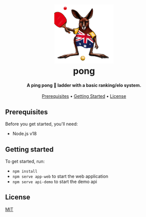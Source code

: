 <h1 align="center" id="top">
  <a href="https://github.com/ClearScore/au-ping-pong-ladder"><img src="./readme.png" alt="pong" height="190"></a>
  <br>
  pong
  <br>
</h1>

<h4 align="center">A ping pong 🏓 ladder with a basic ranking/elo system.</h4>

<p align="center">
  <a href="#prerequisites">Prerequisites</a> •
  <a href="#getting-started">Getting Started</a> •
  <a href="#license">License</a>
</p>

## Prerequisites

Before you get started, you'll need:

- Node.js v18

## Getting started

To get started, run:

- `npm install`
- `npm serve app-web` to start the web application
- `npm serve api-demo` to start the demo api

## License

[MIT](https://tldrlegal.com/license/mit-license)
